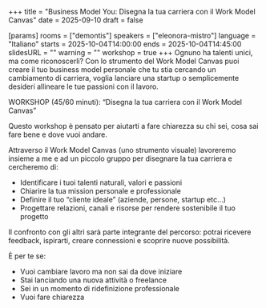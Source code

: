 +++
title = "Business Model You: Disegna la tua carriera con il Work Model Canvas"
date = 2025-09-10
draft = false

[params]
rooms = ["demontis"]
speakers = ["eleonora-mistro"]
language = "Italiano"
starts = 2025-10-04T14:00:00
ends = 2025-10-04T14:45:00
slidesURL = ""
warning = ""
workshop = true
+++
Ognuno ha talenti unici, ma come riconoscerli? Con lo strumento del Work Model Canvas puoi creare il tuo business model personale che tu stia cercando un cambiamento di carriera, voglia lanciare una startup o semplicemente desideri allineare le tue passioni con il lavoro.

WORKSHOP (45/60 minuti): “Disegna la tua carriera con il Work Model Canvas”

Questo workshop è pensato per aiutarti a fare chiarezza su chi sei, cosa sai fare bene e dove vuoi andare.

Attraverso il Work Model Canvas (uno strumento visuale) lavoreremo insieme a me e ad un piccolo gruppo per disegnare la tua carriera e cercheremo di:

- Identificare i tuoi talenti naturali, valori e passioni
- Chiarire la tua mission personale e professionale
- Definire il tuo “cliente ideale” (aziende, persone, startup etc...)
- Progettare relazioni, canali e risorse per rendere sostenibile il tuo progetto

Il confronto con gli altri sarà parte integrante del percorso: potrai ricevere feedback, ispirarti, creare connessioni e scoprire nuove possibilità.

È per te se:
- Vuoi cambiare lavoro ma non sai da dove iniziare
- Stai lanciando una nuova attività o freelance
- Sei in un momento di ridefinizione professionale
- Vuoi fare chiarezza
